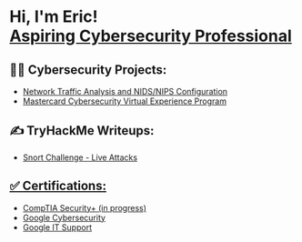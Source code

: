 <h1>Hi, I'm Eric! <br/><a href="https://www.linkedin.com/in/eric-lgonz"> Aspiring Cybersecurity Professional</a></h1>

<h2>👨‍💻 Cybersecurity Projects:</h2>

- <a href="https://github.com/eric-lgonz/Network-Traffic-Analysis-and-NIDS-NIPS-Configuration"> Network Traffic Analysis and NIDS/NIPS Configuration<a/>
- <a href="https://github.com/eric-lgonz/Mastercard-Cybersecurity-Virtual-Experience-Program"> Mastercard Cybersecurity Virtual Experience Program<a/>
<!-- - <b>Data Structures and Algorithms Practice (AlgoExpert)</b>
  - [Praciting DS & Algos in Python](https://github.com/joshmadakor1/Algorithms-Practice) -->


<h2>✍️ TryHackMe Writeups:</h2>

- <a href="https://github.com/eric-lgonz/TryHackme-Snort-Challenge---Live-Attacks"> Snort Challenge - Live Attacks

<!-- - [How to get into Cybersecurity Starting From Zero](https://www.youtube.com/watch?v=a83ASGn_V_s) -->


<h2>✅ Certifications:</h2>

- CompTIA Security+ (in progress)
- <a href="https://github.com/eric-lgonz/Certifications/blob/main/Google%20Cybersecurity%20Certificate.pdf"> Google Cybersecurity</a>
- <a href="https://github.com/eric-lgonz/Certifications/blob/main/Google%20IT%20Support%20Certificate.pdf"> Google IT Support</a>
